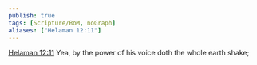 ```yaml
---
publish: true
tags: [Scripture/BoM, noGraph]
aliases: ["Helaman 12:11"]
---
```

[Helaman 12:11](https://churchofjesuschrist.org/study/scriptures/bofm/hel/12?lang=eng&id=p11#p11) Yea, by the power of his voice doth the whole earth shake;
